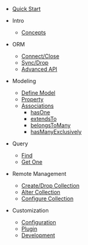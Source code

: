 * [Quick Start](en-us/quick-start.md)
* Intro
  * [Concepts](en-us/Concepts.md)
  <!-- * [Life Cycle](en-us/Life-Cycle.md) -->
* ORM
  * [Connect/Close](en-us/orm.md#ormconnect)
  * [Sync/Drop](en-us/orm.md#ormsyncormdrop)
  * [Advanced API](en-us/orm.md#advanced-api)
* Modeling
  * [Define Model](en-us/Define-Models.md)
  * [Property](en-us/Property.md)
  * [Associations](en-us/Associations.md)
    * [hasOne](en-us/MergeModel-hasOne.md)
    * [extendsTo](en-us/MergeModel-extendsTo.md)
    * [belongsToMany](en-us/MergeModel-belongsToMany.md)
    * [hasManyExclusively](en-us/MergeModel-hasManyExclusively.md)

* Query
  * [Find](en-us/Finding-items.md)
  * [Get One](en-us/)

* Remote Management
  * [Create/Drop Collection](en-us/)
  * [Alter Collection](en-us/)
  * [Configure Collection](en-us/)

* Customization
  * [Configuration](en-use/Settings.md)
  * [Plugin](en-us/Plugin-Hooks.md)
  * [Development](en-us/Develop-Plugin.md)

<!-- * [](/Aggregation)
* [](/Callback-Synchronous-Combo)
* [](/Connecting-to-Database)
* [](/Creating-and-Updating-Items)
* [](/Defining-Associations)
* [](/Defining-Models)
* [](/Development)
* [](/Finding-items)
* [](/Home)
* [](/Model-Hooks)
* [](/Model-Properties)
* [](/Model-Validations)
* [](/React-ORM)
* [](/Settings)
* [](/Syncing-and-dropping-models)
* [](/extendsTo)
* [](/hasMany)
* [](/hasOne) -->
